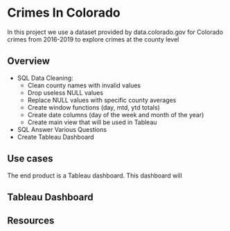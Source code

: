 # Crimes In Colorado

In this project we use a dataset provided by data.colorado.gov for Colorado crimes from 2016-2019 to explore crimes at the county level

## Overview
- SQL Data Cleaning:
  - Clean county names with invalid values
  - Drop useless NULL values 
  - Replace NULL values with specific county averages
  - Create window functions (day, mtd, ytd totals)
  - Create date columns (day of the week and month of the year)
  - Create main view that will be used in Tableau
- SQL Answer Various Questions
- Create Tableau Dashboard

## Use cases
The end product is a Tableau dashboard. This dashboard will 

## Tableau Dashboard

## Resources


